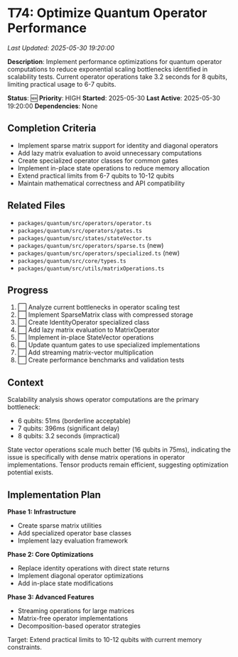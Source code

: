 # T74: Optimize Quantum Operator Performance
*Last Updated: 2025-05-30 19:20:00*

**Description**: Implement performance optimizations for quantum operator computations to reduce exponential scaling bottlenecks identified in scalability tests. Current operator operations take 3.2 seconds for 8 qubits, limiting practical usage to 6-7 qubits.

**Status**: 🆕 **Priority**: HIGH **Started**: 2025-05-30
**Last Active**: 2025-05-30 19:20:00
**Dependencies**: None

## Completion Criteria
- Implement sparse matrix support for identity and diagonal operators
- Add lazy matrix evaluation to avoid unnecessary computations
- Create specialized operator classes for common gates
- Implement in-place state operations to reduce memory allocation
- Extend practical limits from 6-7 qubits to 10-12 qubits
- Maintain mathematical correctness and API compatibility

## Related Files
- `packages/quantum/src/operators/operator.ts`
- `packages/quantum/src/operators/gates.ts`
- `packages/quantum/src/states/stateVector.ts`
- `packages/quantum/src/operators/sparse.ts` (new)
- `packages/quantum/src/operators/specialized.ts` (new)
- `packages/quantum/src/core/types.ts`
- `packages/quantum/src/utils/matrixOperations.ts`

## Progress
1. ⬜ Analyze current bottlenecks in operator scaling test
2. ⬜ Implement SparseMatrix class with compressed storage
3. ⬜ Create IdentityOperator specialized class
4. ⬜ Add lazy matrix evaluation to MatrixOperator
5. ⬜ Implement in-place StateVector operations
6. ⬜ Update quantum gates to use specialized implementations
7. ⬜ Add streaming matrix-vector multiplication
8. ⬜ Create performance benchmarks and validation tests

## Context
Scalability analysis shows operator computations are the primary bottleneck:
- 6 qubits: 51ms (borderline acceptable)
- 7 qubits: 396ms (significant delay)
- 8 qubits: 3.2 seconds (impractical)

State vector operations scale much better (16 qubits in 75ms), indicating the issue is specifically with dense matrix operations in operator implementations. Tensor products remain efficient, suggesting optimization potential exists.

## Implementation Plan
**Phase 1: Infrastructure**
- Create sparse matrix utilities
- Add specialized operator base classes
- Implement lazy evaluation framework

**Phase 2: Core Optimizations**
- Replace identity operations with direct state returns
- Implement diagonal operator optimizations
- Add in-place state modifications

**Phase 3: Advanced Features**
- Streaming operations for large matrices
- Matrix-free operator implementations
- Decomposition-based operator strategies

Target: Extend practical limits to 10-12 qubits with current memory constraints.
